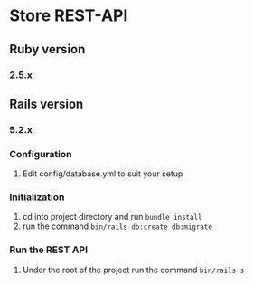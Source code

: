 # Store REST-API

## Ruby version
### 2.5.x

## Rails version
### 5.2.x

### Configuration
1. Edit config/database.yml to suit your setup

### Initialization
1. cd into project directory and run `bundle install`
1. run the command `bin/rails db:create db:migrate`

### Run the REST API
1. Under the root of the project run the command `bin/rails s`
